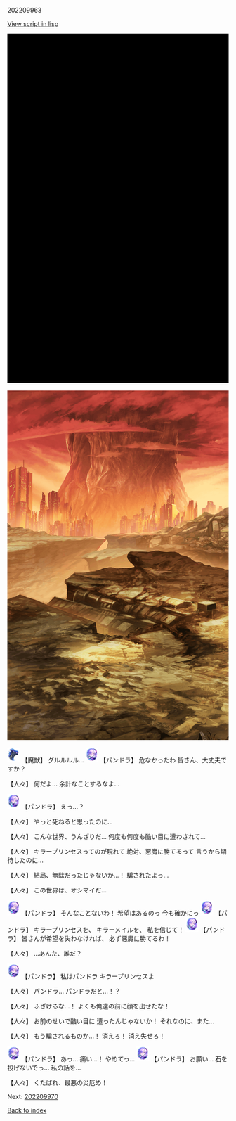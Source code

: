 202209963

[View script in lisp](../scripts/202209963.txt)

![bg_black.png](../images/backgrounds/bg_black.png)

![underwild.png](../images/backgrounds/underwild.png)

<img src="../images/units/900011.png" alt="900011.png" height="34"/>
【魔獣】
グルルルル…

<img src="../images/units/62001111.png" alt="62001111.png" height="34"/>
【パンドラ】
危なかったわ
皆さん、大丈夫ですか？

【人々】
何だよ…
余計なことするなよ…

<img src="../images/units/62001111.png" alt="62001111.png" height="34"/>
【パンドラ】
えっ…？

【人々】
やっと死ねると思ったのに…

【人々】
こんな世界、うんざりだ…
何度も何度も酷い目に遭わされて…

【人々】
キラープリンセスってのが現れて
絶対、悪魔に勝てるって
言うから期待したのに…

【人々】
結局、無駄だったじゃないか…！
騙されたよっ…

【人々】
この世界は、オシマイだ…

<img src="../images/units/62001111.png" alt="62001111.png" height="34"/>
【パンドラ】
そんなことないわ！
希望はあるのっ
今も確かにっ

<img src="../images/units/62001111.png" alt="62001111.png" height="34"/>
【パンドラ】
キラープリンセスを、
キラーメイルを、
私を信じて！

<img src="../images/units/62001111.png" alt="62001111.png" height="34"/>
【パンドラ】
皆さんが希望を失わなければ、
必ず悪魔に勝てるわ！

【人々】
…あんた、誰だ？

<img src="../images/units/62001111.png" alt="62001111.png" height="34"/>
【パンドラ】
私はパンドラ
キラープリンセスよ

【人々】
パンドラ…
パンドラだと…！？

【人々】
ふざけるな…！
よくも俺達の前に顔を出せたな！

【人々】
お前のせいで酷い目に
遭ったんじゃないか！
それなのに、また…

【人々】
もう騙されるものか…！
消えろ！
消え失せろ！

<img src="../images/units/62001111.png" alt="62001111.png" height="34"/>
【パンドラ】
あっ…
痛い…！
やめてっ…

<img src="../images/units/62001111.png" alt="62001111.png" height="34"/>
【パンドラ】
お願い…
石を投げないでっ…
私の話を…

【人々】
くたばれ、最悪の災厄め！


Next: [202209970](202209970.md)

[Back to index](index.md)
